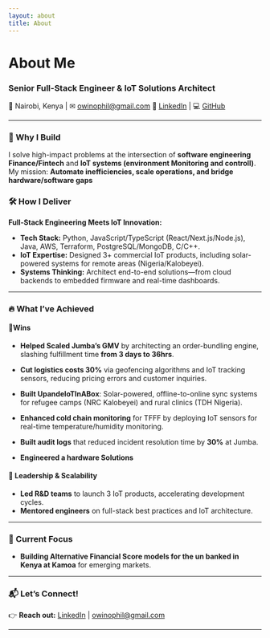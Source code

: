 ```yaml
---
layout: about
title: About
---
```


# **About Me**  

### **Senior Full-Stack Engineer & IoT Solutions Architect**  
📍 Nairobi, Kenya | ✉ owinophil@gmail.com
🔗 [LinkedIn](https://linkedin.com/in/owino-oyoo-2104a9151) | 💻 [GitHub](https://github.com/Born-Winga)  

---
 
### **🚀 Why I Build**  
I solve high-impact problems at the intersection of **software engineering** **Finance/Fintech** and **IoT systems (environment Monitoring and controll)**. My mission: **Automate inefficiencies, scale operations, and bridge hardware/software gaps**

### **🛠️ How I Deliver**  
**Full-Stack Engineering Meets IoT Innovation:**  
- **Tech Stack:** Python, JavaScript/TypeScript (React/Next.js/Node.js), Java, AWS, Terraform, PostgreSQL/MongoDB, C/C++.  
- **IoT Expertise:** Designed 3+ commercial IoT products, including solar-powered systems for remote areas (Nigeria/Kalobeyei).  
- **Systems Thinking:** Architect end-to-end solutions—from cloud backends to embedded firmware and real-time dashboards.  

---

### **🔥 What I’ve Achieved**  

#### **💸Wins**  
- **Helped Scaled Jumba’s GMV**  by architecting an order-bundling engine, slashing fulfillment time **from 3 days to 36hrs**.  
- **Cut logistics costs 30%** via geofencing algorithms and IoT tracking sensors, reducing pricing errors and customer inquiries.  
- **Built UpandeIoTInABox**: Solar-powered, offline-to-online sync systems for refugee camps (NRC Kalobeyei) and rural clinics (TDH Nigeria).  
- **Enhanced cold chain monitoring** for TFFF by deploying IoT sensors for real-time temperature/humidity monitoring.  

- **Built audit logs** that reduced incident resolution time by **30%** at Jumba.  
- **Engineered a hardware Solutions**

#### **🎯 Leadership & Scalability**  
- **Led R&D teams** to launch 3 IoT products, accelerating development cycles.  
- **Mentored engineers** on full-stack best practices and IoT architecture.  

---

### **📌 Current Focus**  
- **Building Alternative Financial Score models for the un banked in Kenya at Kamoa** for emerging markets.  
---

### **📬 Let’s Connect!**   

👉 **Reach out:** [LinkedIn](https://linkedin.com/in/owino-oyoo-2104a9151) | owinophil@gmail.com  

---
